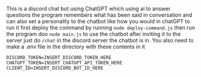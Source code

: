 This is a discord chat bot using ChatGPT which using ai to answer questions 
the program remembers what has been said in conversation and can also set a personality to the chatbot like how you would in chatGPT
to run it first deploy the command by running 
`node deploy-command.js` 
then run the program doo 
`node main.js`
to use the chatbot after inviting it to the server just do 
`/chat` in the discord server the chatbot is in.
You also need to make a .env file in the directory with these contents in it 
```
DISCORD_TOKEN=INSERT_DISCORD_TOKEN_HERE
CHATGPT_TOKEN=INSERT_CHATGPT_API_TOKEN_HERE
CLIENT_ID=INSERT_DISCORD_BOT_ID_HERE
```
